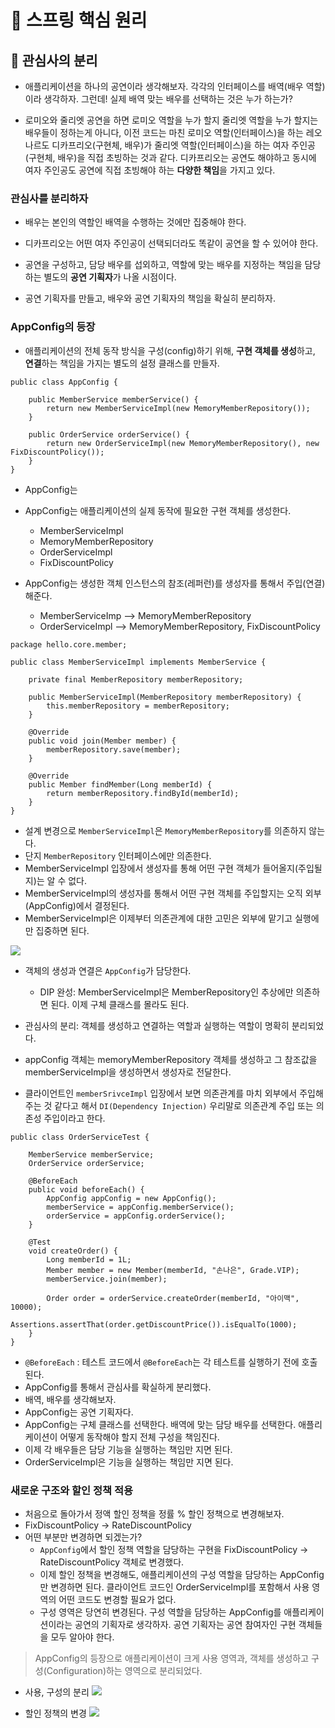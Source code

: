 # :book: 스프링 핵심 원리

## :pushpin: 관심사의 분리

- 애플리케이션을 하나의 공연이라 생각해보자. 각각의 인터페이스를 배역(배우 역할)이라 생각하자.
그런데! 실제 배역 맞는 배우를 선택하는 것은 누가 하는가?
  
- 로미오와 줄리엣 공연을 하면 로미오 역할을 누가 할지 줄리엣 역할을 누가 할지는 배우들이 정하는게 아니다,
이전 코드는 마친 로미오 역할(인터페이스)을 하는 레오나르도 디카프리오(구현체, 배우)가 줄리엣 역할(인터페이스)을
  하는 여자 주인공 (구현체, 배우)을 직접 초빙하는 것과 같다. 디카프리오는 공연도 해야하고 동시에 여자 주인공도
  공연에 직접 초빙해야 하는 **다양한 책임**을 가지고 있다.
  
### 관심사를 분리하자
- 배우는 본인의 역할인 배역을 수행하는 것에만 집중해야 한다.
- 디카프리오는 어떤 여자 주인공이 선택되더라도 똑같이 공연을 할 수 있어야 한다.
- 공연을 구성하고, 담당 배우를 섭외하고, 역할에 맞는 배우를 지정하는 책임을 담당하는 별도의 **공연 기획자**가
나올 시점이다.
  
- 공연 기획자를 만들고, 배우와 공연 기획자의 책임을 확실히 분리하자.

### AppConfig의 등장
- 애플리케이션의 전체 동작 방식을 구성(config)하기 위해, **구현 객체를 생성**하고, **연결**하는 책임을 가지는
별도의 설정 클래스를 만들자.
  

```
public class AppConfig {

    public MemberService memberService() {
        return new MemberServiceImpl(new MemoryMemberRepository());
    }
    
    public OrderService orderService() {
        return new OrderServiceImpl(new MemoryMemberRepository(), new FixDiscountPolicy());
    }
}
```

- AppConfig는 
- AppConfig는 애플리케이션의 실제 동작에 필요한 구현 객체를 생성한다.
  - MemberServiceImpl
  - MemoryMemberRepository
  - OrderServiceImpl
  - FixDiscountPolicy
  
- AppConfig는 생성한 객체 인스턴스의 참조(레퍼런)를 생성자를 통해서 주입(연결)해준다.
  - MemberServiceImp --> MemoryMemberRepository
  - OrderServiceImpl --> MemoryMemberRepository, FixDiscountPolicy
  

```
package hello.core.member;

public class MemberServiceImpl implements MemberService {

    private final MemberRepository memberRepository;

    public MemberServiceImpl(MemberRepository memberRepository) {
        this.memberRepository = memberRepository;
    }

    @Override
    public void join(Member member) {
        memberRepository.save(member);
    }

    @Override
    public Member findMember(Long memberId) {
        return memberRepository.findById(memberId);
    }
}
```

- 설계 변경으로 `MemberServiceImpl`은 `MemoryMemberRepository`를 의존하지 않는다.
- 단지 `MemberRepository` 인터페이스에만 의존한다.
- MemberServiceImpl 입장에서 생성자를 통해 어떤 구현 객체가 들어올지(주입될지)는 알 수 없다.
- MemberServiceImpl의 생성자를 통해서 어떤 구현 객체를 주입할지는 오직 외부(AppConfig)에서 결정된다.
- MemberServiceImpl은 이제부터 의존관계에 대한 고민은 외부에 맡기고 실행에만 집중하면 된다.

![](./image/AppConfig분리.png)

- 객체의 생성과 연결은 `AppConfig`가 담당한다.
  - DIP 완성: MemberServiceImpl은 MemberRepository인 추상에만 의존하면 된다. 이제 구체 클래스를 몰라도 된다.
- 관심사의 분리: 객체를 생성하고 연결하는 역할과 실행하는 역할이 명확히 분리되었다.

- appConfig 객체는 memoryMemberRepository 객체를 생성하고 그 참조값을 memberServiceImpl을 생성하면서
생성자로 전달한다.
  
- 클라이언트인 `memberSrivceImpl` 입장에서 보면 의존관계를 마치 외부에서 주입해주는 것 같다고 해서
`DI(Dependency Injection)` 우리말로 의존관계 주입 또는 의존성 주입이라고 한다.
  

```
public class OrderServiceTest {

    MemberService memberService;
    OrderService orderService;

    @BeforeEach
    public void beforeEach() {
        AppConfig appConfig = new AppConfig();
        memberService = appConfig.memberService();
        orderService = appConfig.orderService();
    }

    @Test
    void createOrder() {
        Long memberId = 1L;
        Member member = new Member(memberId, "손나은", Grade.VIP);
        memberService.join(member);

        Order order = orderService.createOrder(memberId, "아이맥", 10000);
        Assertions.assertThat(order.getDiscountPrice()).isEqualTo(1000);
    }
}
```

- `@BeforeEach` : 테스트 코드에서 `@BeforeEach`는 각 테스트를 실행하기 전에 호출된다.
- AppConfig를 통해서 관심사를 확실하게 분리했다.
- 배역, 배우를 생각해보자.
- AppConfig는 공연 기획자다.
- AppConfig는 구체 클래스를 선택한다. 배역에 맞는 담당 배우를 선택한다. 애플리케이션이 어떻게 동작해야 할지 전체 구성을 책임진다.
- 이제 각 배우들은 담당 기능을 실행하는 책임만 지면 된다.
- OrderServiceImpl은 기능을 실행하는 책임만 지면 된다. 


### 새로운 구조와 할인 정책 적용
- 처음으로 돌아가서 정액 할인 정책을 정률 % 할인 정책으로 변경해보자.
- FixDiscountPolicy -> RateDiscountPolicy
- 어떤 부분만 변경하면 되겠는가?
  - `AppConfig`에서 할인 정책 역할을 담당하는 구현을 FixDiscountPolicy -> RateDiscountPolicy 객체로 변경했다.
  - 이제 할인 정책을 변경해도, 애플리케이션의 구성 역할을 담당하는 AppConfig만 변경하면 된다. 클라이언트 코드인
  OrderServiceImpl를 포함해서 사용 영역의 어떤 코드도 변경할 필요가 없다.
  - 구성 영역은 당연히 변경된다. 구성 역할을 담당하는 AppConfig를 애플리케이션이라는 공연의 기획자로 생각하자.
  공연 기획자는 공연 참여자인 구현 객체들을 모두 알아야 한다.

> AppConfig의 등장으로 애플리케이션이 크게 사용 영역과, 객체를 생성하고 구성(Configuration)하는 영역으로 분리되었다.

- 사용, 구성의 분리
![](./image/AppConfig1.png)
  
- 할인 정책의 변경
![](./image/AppConfig2.png)
  